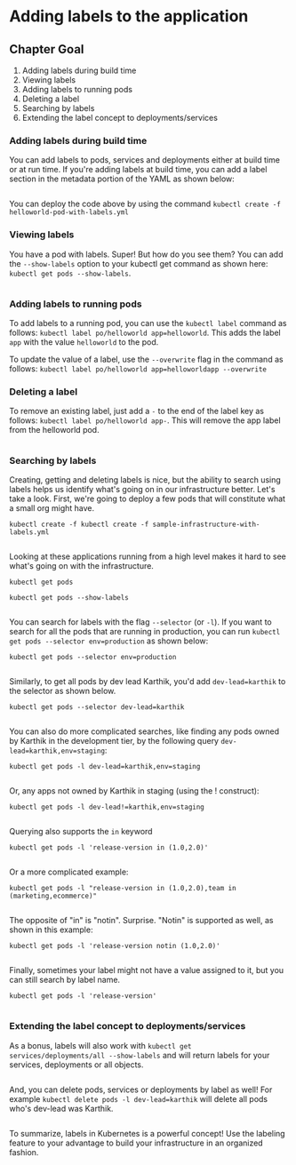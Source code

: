 # Adding labels to the application

## Chapter Goal

1. Adding labels during build time
2. Viewing labels
3. Adding labels to running pods
4. Deleting a label
5. Searching by labels
6. Extending the label concept to deployments/services

### Adding labels during build time

You can add labels to pods, services and deployments either at build time or at run time. If you're adding labels at build time, you can add a label section in the metadata portion of the YAML as shown below:

```
```

You can deploy the code above by using the command `kubectl create -f helloworld-pod-with-labels.yml`


### Viewing labels

You have a pod with labels. Super! But how do you see them? You can add the `--show-labels` option to your kubectl get command as shown here: `kubectl get pods --show-labels`.

```
```

### Adding labels to running pods
To add labels to a running pod, you can use the `kubectl label` command as follows: `kubectl label po/helloworld app=helloworld`. This adds the label `app` with the value `helloworld` to the pod.

To update the value of a label, use the `--overwrite` flag in the command as follows: `kubectl label po/helloworld app=helloworldapp --overwrite` 

### Deleting a label
To remove an existing label, just add a `-` to the end of the label key as follows: `kubectl label po/helloworld app-`. This will remove the app label from the helloworld pod.

```
```

### Searching by labels
Creating, getting and deleting labels is nice, but the ability to search using labels helps us identify what's going on in our infrastructure better. Let's take a look. First, we're going to deploy a few pods that will constitute what a small org might have. 

`kubectl create -f kubectl create -f sample-infrastructure-with-labels.yml`

```
```

Looking at these applications running from a high level makes it hard to see what's going on with the infrastructure.

`kubectl get pods`

`kubectl get pods --show-labels`

```
```

You can search for labels with the flag `--selector` (or `-l`). If you want to search for all the pods that are running in production, you can run `kubectl get pods --selector env=production` as shown below:

`kubectl get pods --selector env=production`


```
```

Similarly, to get all pods by dev lead Karthik, you'd add `dev-lead=karthik` to the selector as shown below.

`kubectl get pods --selector dev-lead=karthik`

```
```

You can also do more complicated searches, like finding any pods owned by Karthik in the development tier, by the following query `dev-lead=karthik,env=staging`:

`kubectl get pods -l dev-lead=karthik,env=staging`

```
```

Or, any apps not owned by Karthik in staging (using the ! construct):

`kubectl get pods -l dev-lead!=karthik,env=staging`

```
```

Querying also supports the `in` keyword

`kubectl get pods -l 'release-version in (1.0,2.0)'`

```
```

Or a more complicated example:

`kubectl get pods -l "release-version in (1.0,2.0),team in (marketing,ecommerce)"`

```
```

The opposite of "in" is "notin". Surprise. "Notin" is supported as well, as shown in this example:

`kubectl get pods -l 'release-version notin (1.0,2.0)'`

```
```

Finally, sometimes your label might not have a value assigned to it, but you can still search by label name.

`kubectl get pods -l 'release-version'`  

```
```

### Extending the label concept to deployments/services

As a bonus, labels will also work with `kubectl get services/deployments/all --show-labels` and will return labels for your services, deployments or all objects.

```
```

And, you can delete pods, services or deployments by label as well! For example `kubectl delete pods -l dev-lead=karthik` will delete all pods who's dev-lead was Karthik. 

```
```

To summarize, labels in Kubernetes is a powerful concept! Use the labeling feature to your advantage to build your infrastructure in an organized fashion.
